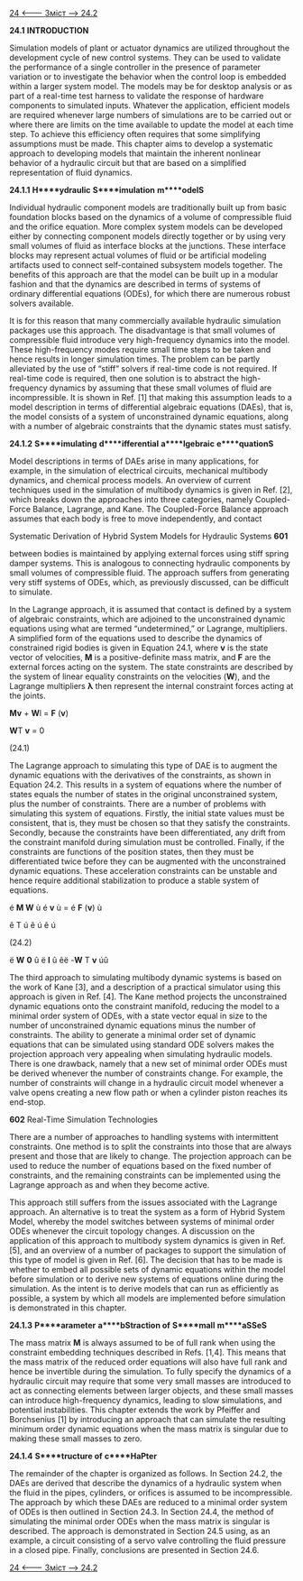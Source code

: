 [24 <--- ](24.md) [   Зміст   ](README.md) [--> 24.2](24_2.md)

**24.1**     **INTRODUCTION**

Simulation models of plant or actuator dynamics are utilized throughout the development cycle of new control systems. They can be used to validate the performance of a single controller in the presence of parameter variation or to investigate the behavior when the control loop is embedded within a larger system model. The models may be for desktop analysis or as part of a real-time test harness to validate the response of hardware components to simulated inputs. Whatever the application, efficient models are required whenever large numbers of simulations are to be carried out or where there are limits on the time available to update the model at each time step. To achieve this efficiency often requires that some simplifying assumptions must be made. This chapter aims to develop a systematic approach to developing models that maintain the inherent nonlinear behavior of a hydraulic circuit but that are based on a simplified representation of fluid dynamics.

 

**24.1.1**            **H****ydraulic** **S****imulation** **m****odelS**

Individual hydraulic component models are traditionally built up from basic foundation blocks based on the dynamics of a volume of compressible fluid and the orifice equation. More complex system models can be developed either by connecting component models directly together or by using very small volumes of fluid as interface blocks at the junctions. These interface blocks may represent actual volumes of fluid or be artificial modeling artifacts used to connect self-contained subsystem models together. The benefits of this approach are that the model can be built up in a modular fashion and that the dynamics are described in terms of systems of ordinary differential equations (ODEs), for which there are numerous robust solvers available.

It is for this reason that many commercially available hydraulic simulation packages use this approach. The disadvantage is that small volumes of compressible fluid introduce very high-frequency dynamics into the model. These high-frequency modes require small time steps to be taken and hence results in longer simulation times. The problem can be partly alleviated by the use of “stiff” solvers if real-time code is not required. If real-time code is required, then one solution is to abstract the high-frequency dynamics by assuming that these small volumes of fluid are incompressible. It is shown in Ref. [1] that making this assumption leads to a model description in terms of differential algebraic equations (DAEs), that is, the model consists of a system of unconstrained dynamic equations, along with a number of algebraic constraints that the dynamic states must satisfy.

 

**24.1.2**             **S****imulating** **d****ifferential** **a****lgebraic** **e****quationS**

Model descriptions in terms of DAEs arise in many applications, for example, in the simulation of electrical circuits, mechanical multibody dynamics, and chemical process models. An overview of current techniques used in the simulation of multibody dynamics is given in Ref. [2], which breaks down the approaches into three categories, namely Coupled-Force Balance, Lagrange, and Kane. The Coupled-Force Balance approach assumes that each body is free to move independently, and contact



Systematic Derivation of Hybrid System Models for Hydraulic Systems      **601**

between bodies is maintained by applying external forces using stiff spring damper systems. This is analogous to connecting hydraulic components by small volumes of compressible fluid. The approach suffers from generating very stiff systems of ODEs, which, as previously discussed, can be difficult to simulate.

In the Lagrange approach, it is assumed that contact is defined by a system of algebraic constraints, which are adjoined to the unconstrained dynamic equations using what are termed “undetermined,” or Lagrange, multipliers. A simplified form of the equations used to describe the dynamics of constrained rigid bodies is given in Equation 24.1, where **v** is the state vector of velocities, **M** is a positive-definite mass matrix, and **F** are the external forces acting on the system. The state constraints are described by the system of linear equality constraints on the velocities (**W**), and the Lagrange multipliers **λ** then represent the internal constraint forces acting at the joints.



**Mv** + **W**l = **F** (**v**)

**W**T **v** = 0



(24.1)



The Lagrange approach to simulating this type of DAE is to augment the dynamic equations with the derivatives of the constraints, as shown in Equation 24.2. This results in a system of equations where the number of states equals the number of states in the original unconstrained system, plus the number of constraints. There are a number of problems with simulating this system of equations. Firstly, the initial state values must be consistent, that is, they must be chosen so that they satisfy the constraints. Secondly, because the constraints have been differentiated, any drift from the constraint manifold during simulation must be controlled. Finally, if the constraints are functions of the position states, then they must be differentiated twice before they can be augmented with the unconstrained dynamic equations. These acceleration constraints can be unstable and hence require additional stabilization to produce a stable system of equations.

é **M W** ù é **v** ù = é **F** (**v**) ù



ê   T    ú ê  ú   ê       ú



(24.2)



ë **W**  **0** û ë **l** û  êë -**W** T **v** úû

The third approach to simulating multibody dynamic systems is based on the work of Kane [3], and a description of a practical simulator using this approach is given in Ref. [4]. The Kane method projects the unconstrained dynamic equations onto the constraint manifold, reducing the model to a minimal order system of ODEs, with a state vector equal in size to the number of unconstrained dynamic equations minus the number of constraints. The ability to generate a minimal order set of dynamic equations that can be simulated using standard ODE solvers makes the projection approach very appealing when simulating hydraulic models. There is one drawback, namely that a new set of minimal order ODEs must be derived whenever the number of constraints change. For example, the number of constraints will change in a hydraulic circuit model whenever a valve opens creating a new flow path or when a cylinder piston reaches its end-stop.



**602**                                       Real-Time Simulation Technologies

 

There are a number of approaches to handling systems with intermittent constraints. One method is to split the constraints into those that are always present and those that are likely to change. The projection approach can be used to reduce the number of equations based on the fixed number of constraints, and the remaining constraints can be implemented using the Lagrange approach as and when they become active.

This approach still suffers from the issues associated with the Lagrange approach. An alternative is to treat the system as a form of Hybrid System Model, whereby the model switches between systems of minimal order ODEs whenever the circuit topology changes. A discussion on the application of this approach to multibody system dynamics is given in Ref. [5], and an overview of a number of packages to support the simulation of this type of model is given in Ref. [6]. The decision that has to be made is whether to embed all possible sets of dynamic equations within the model before simulation or to derive new systems of equations online during the simulation. As the intent is to derive models that can run as efficiently as possible, a system by which all models are implemented before simulation is demonstrated in this chapter.

 

**24.1.3**             **P****arameter** **a****bStraction of** **S****mall** **m****aSSeS**

The mass matrix **M** is always assumed to be of full rank when using the constraint embedding techniques described in Refs. [1,4]. This means that the mass matrix of the reduced order equations will also have full rank and hence be invertible during the simulation. To fully specify the dynamics of a hydraulic circuit may require that some very small masses are introduced to act as connecting elements between larger objects, and these small masses can introduce high-frequency dynamics, leading to slow simulations, and potential instabilities. This chapter extends the work by Pfeiffer and Borchsenius [1] by introducing an approach that can simulate the resulting minimum order dynamic equations when the mass matrix is singular due to making these small masses to zero.

 

**24.1.4**             **S****tructure of** **c****HaPter**

The remainder of the chapter is organized as follows. In Section 24.2, the DAEs are derived that describe the dynamics of a hydraulic system when the fluid in the pipes, cylinders, or orifices is assumed to be incompressible. The approach by which these DAEs are reduced to a minimal order system of ODEs is then outlined in Section 24.3. In Section 24.4, the method of simulating the minimal order ODEs when the mass matrix is singular is described. The approach is demonstrated in Section 24.5 using, as an example, a circuit consisting of a servo valve controlling the fluid pressure in a closed pipe. Finally, conclusions are presented in Section 24.6.

[24 <--- ](24.md) [   Зміст   ](README.md) [--> 24.2](24_2.md)